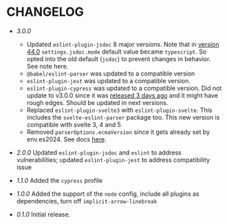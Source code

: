 # CHANGELOG

- _3.0.0_

  - Updated `eslint-plugin-jsdoc` 8 major versions. Note that in [version 44.0](https://github.com/gajus/eslint-plugin-jsdoc/releases/tag/v44.0.0) `settings.jsdoc.mode` default value became `typescript`. So opted into the old default (`jsdoc`) to prevent changes in behavior. See note here.
  - `@babel/eslint-parser` was updated to a compatible version
  - `eslint-plugin-jest` was updated to a compatible version.
  - `eslint-plugin-cypress` was updated to a compatible version. Did not update to v3.0.0 since it was [released 3 days ago](https://github.com/cypress-io/eslint-plugin-cypress/releases/tag/v3.0.0) and it might have rough edges. Should be updated in next versions.
  - Replaced `eslint-plugin-svelte3` with `eslint-plugin-svelte`. This includes the `svelte-eslint-parser` package too. This new version is compatible with svelte 3, 4 and 5
  - Removed `parserOptions.ecmaVersion` since it gets already set by env.es2024. See docs [here](https://eslint.org/docs/v8.x/use/configure/language-options).

- _2.0.0_ Updated `eslint-plugin-jsdoc` and `eslint` to address vulnerabilities; updated `eslint-plugin-jest` to address compatibility issue
- _1.1.0_ Added the `cypress` profile
- _1.0.0_ Added the support of the `node` config, include all plugins as dependencies, turn off `implicit-arrow-linebreak`
- _0.1.0_ Initial release.
